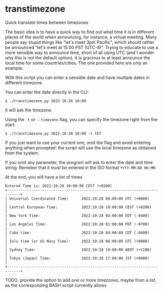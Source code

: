 # transtimezone

Quick translate times between timezones

The basic idea is to have a quick way to find out what time it is in different
places of the world when announcing, for instance, a virtual meeting. Many
people say stupid things like "let's meet 3pm Pacific", which should rather be
announced "let's meet at 15:00 PST (UTC-8)". Trying to educate to use a more
sensible way to announce time, short of all using UTC (and I wonder why this is
not the default option), it is gracious to at least announce the local time for
some countries/cities. The one provided here are only an example.

With this script you can enter a sensible date and have multiple dates in
different timezone.

You can enter the date directly in the CLI:

```shell
$ ./transtimezone.py 2022-10-28 10:00
```

It will ask the timezone.

Using the `-t` or `--timezone` flag, you can specify the timezone right from the
start:

```shell
$ ./transtimezone.py 2022-10-28 10:00 -t CET

```

If you just want to use your current one, omit the flag and avoid entering
anything when prompted: the script will use the local timezone as obtained from
the system.

If you omit any parameter, the program will ask to enter the date and time
string. Remeber that it must be entered in the ISO format `YYYY-MM-DD HH:MM`.

At the end, you will have a list of times

```shell
Entered Time is: 2022:10:28 10:00:00 CEST (+0200)
+----------------------------------------------------------------------------+
| Universal Coordinated Time:      2022:10:28 08:00:00 UTC (+0000)           |
| Central European Time:           2022:10:28 10:00:00 CEST (+0200)          |
| New York Time:                   2022:10:28 04:00:00 EDT (-0400)           |
| Los Angeles Time:                2022:10:28 01:00:00 PDT (-0700)           |
| Cuba time:                       2022:10:28 04:00:00 CDT (-0400)           |
| Zulu time (or US Navy Time):     2022:10:28 08:00:00 UTC (+0000)           |
| Sydney Time:                     2022:10:28 19:00:00 AEDT (+1100)          |
| Tokyo (Japan) Time:              2022:10:28 17:00:00 JST (+0900)           |
+----------------------------------------------------------------------------+
```

TODO: provide the option to add one or more timezones, maybe from a list, as the
corresponding BASH script currently allows
